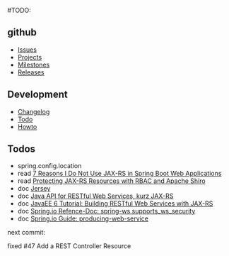 #TODO:

## github
* [Issues](https://github.com/BloodMoneyApp/bloodmoney/issues)
* [Projects](https://github.com/BloodMoneyApp/bloodmoney/projects)
* [Milestones](https://github.com/BloodMoneyApp/bloodmoney/milestones)
* [Releases](https://github.com/BloodMoneyApp/bloodmoney/releases)

## Development
* [Changelog](CHANGELOG.md)
* [Todo](TODO.md)
* [Howto](HOWTO.md)

## Todos
* spring.config.location
* read [7 Reasons I Do Not Use JAX-RS in Spring Boot Web Applications](https://dzone.com/articles/7-reasons-i-do-not-use-jax-rs-in-spring-boot-web-a)
* read [Protecting JAX-RS Resources with RBAC and Apache Shiro](https://stormpath.com/blog/protecting-jax-rs-resources-rbac-apache-shiro)
* doc [Jersey](https://eclipse-ee4j.github.io/jersey/)
* doc [Java API for RESTful Web Services, kurz JAX-RS](https://en.wikipedia.org/wiki/Java_API_for_RESTful_Web_Services)
* doc [JavaEE 6 Tutorial: Building RESTful Web Services with JAX-RS](https://docs.oracle.com/javaee/6/tutorial/doc/giepu.html)
* doc [Spring.io Refence-Doc: spring-ws supports_ws_security](https://docs.spring.io/spring-ws/docs/3.0.8.RELEASE/reference/#_supports_ws_security)
* doc [Spring.io Guide: producing-web-service](https://spring.io/guides/gs/producing-web-service/)

next commit:

fixed #47 Add a REST Controller Resource
